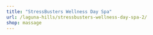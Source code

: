 ```yaml
---
title: "StressBusters Wellness Day Spa"
url: /laguna-hills/stressbusters-wellness-day-spa-2/
shop: massage
---
```

